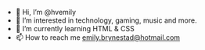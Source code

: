 - 👋 Hi, I’m @hvemily
- 👀 I’m interested in technology, gaming, music and more.
- 🌱 I’m currently learning HTML & CSS
- 📫 How to reach me emily.brynestad@hotmail.com

<!---
hvemily/hvemily is a ✨ special ✨ repository because its `README.md` (this file) appears on your GitHub profile.
You can click the Preview link to take a look at your changes.
--->
